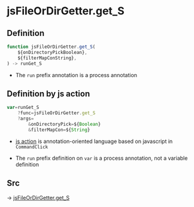 # jsFileOrDirGetter.get_S

## Definition

```js.js
function jsFileOrDirGetter.get_S(
	${onDirectoryPickBoolean},
	${filterMapConString},
) -> runGet_S
```

- The `run` prefix annotation is a process annotation
## Definition by js action

```js.js
var=runGet_S
	?func=jsFileOrDirGetter.get_S
	?args=
		&onDirectoryPick=${Boolean}
		&filterMapCon=${String}
```

- [js action](#) is annotation-oriented language based on javascript in `CommandClick`

- The `run` prefix definition on `var` is a process annotation, not a variable definition

## Src

-> [jsFileOrDirGetter.get_S](https://github.com/puutaro/CommandClick/blob/master/app/src/main/java/com/puutaro/commandclick/fragment_lib/terminal_fragment/js_interface/toolbar/JsFileOrDirGetter.kt#L31)


